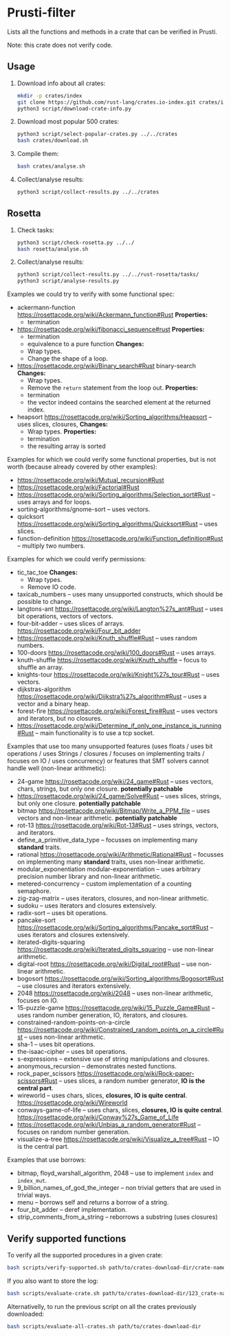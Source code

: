 Prusti-filter
=============

Lists all the functions and methods in a crate that can be verified in Prusti.

Note: this crate does not verify code.

Usage
-----

1.  Download info about all crates:

    ```bash
    mkdir -p crates/index
    git clone https://github.com/rust-lang/crates.io-index.git crates/index
    python3 script/download-crate-info.py
    ```

2.  Download most popular 500 crates:

    ```bash
    python3 script/select-popular-crates.py ../../crates
    bash crates/download.sh
    ```

3.  Compile them:

    ```bash
    bash crates/analyse.sh
    ```

4.  Collect/analyse results:

    ```bash
    python3 script/collect-results.py ../../crates
    ```

Rosetta
-------

1.  Check tasks:

    ```bash
    python3 script/check-rosetta.py ../../
    bash rosetta/analyse.sh
    ```

2.  Collect/analyse results:

    ```bash
    python3 script/collect-results.py ../../rust-rosetta/tasks/
    python3 script/analyse-results.py
    ```

Examples we could try to verify with some functional spec:

+   ackermann-function https://rosettacode.org/wiki/Ackermann_function#Rust
    **Properties:**
    +   termination
+   https://rosettacode.org/wiki/fibonacci_sequence#rust
    **Properties:**
    +   termination
    +   equivalence to a pure function
    **Changes:**
    +   Wrap types.
    +   Change the shape of a loop.
+   https://rosettacode.org/wiki/Binary_search#Rust binary-search
    **Changes:**
    +   Wrap types.
    +   Remove the ``return`` statement from the loop out.
    **Properties:**
    +   termination
    +   the vector indeed contains the searched element at the returned index.
+   heapsort https://rosettacode.org/wiki/Sorting_algorithms/Heapsort – uses
    slices, closures,
    **Changes:**
    +   Wrap types.
    **Properties:**
    +   termination
    +   the resulting array is sorted

Examples for which we could verify some functional properties, but is
not worth (because already covered by other examples):

+   https://rosettacode.org/wiki/Mutual_recursion#Rust
+   https://rosettacode.org/wiki/Factorial#Rust
+   https://rosettacode.org/wiki/Sorting_algorithms/Selection_sort#Rust
    – uses arrays and for loops.
+   sorting-algorithms/gnome-sort – uses vectors.
+   quicksort
    https://rosettacode.org/wiki/Sorting_algorithms/Quicksort#Rust –
    uses slices.
+   function-definition
    https://rosettacode.org/wiki/Function_definition#Rust – multiply two
    numbers.

Examples for which we could verify permissions:

+   tic_tac_toe
    **Changes:**
    +   Wrap types.
    +   Remove IO code.
+   taxicab_numbers – uses many unsupported constructs, which should be
    possible to change.
+   langtons-ant https://rosettacode.org/wiki/Langton%27s_ant#Rust –
    uses bit operations, vectors of vectors.
+   four-bit-adder – uses slices of arrays.
    https://rosettacode.org/wiki/Four_bit_adder
+   https://rosettacode.org/wiki/Knuth_shuffle#Rust – uses random
    numbers.
+   100-doors https://rosettacode.org/wiki/100_doors#Rust – uses arrays.
+   knuth-shuffle https://rosettacode.org/wiki/Knuth_shuffle – focus to
    shuffle an array.
+   knights-tour https://rosettacode.org/wiki/Knight%27s_tour#Rust –
    uses vectors.
+   dijkstras-algorithm
    https://rosettacode.org/wiki/Dijkstra%27s_algorithm#Rust – uses a
    vector and a binary heap.
+   forest-fire
    https://rosettacode.org/wiki/Forest_fire#Rust – uses vectors and
    iterators, but no closures.
+   https://rosettacode.org/wiki/Determine_if_only_one_instance_is_running#Rust
    – main functionality is to use a tcp socket.

Examples that use too many unsupported features (uses floats / uses bit
operations / uses Strings / closures / focuses on implementing traits /
focuses on IO / uses concurrency) or features that SMT solvers cannot
handle well (non-linear arithmetic):

+   24-game https://rosettacode.org/wiki/24_game#Rust – uses vectors,
    chars, strings, but only one closure. **potentially patchable**
+   https://rosettacode.org/wiki/24_game/Solve#Rust – uses slices,
    strings, but only one closure. **potentially patchable**
+   bitmap https://rosettacode.org/wiki/Bitmap/Write_a_PPM_file – uses
    vectors and non-linear arithmetic. **potentially patchable**
+   rot-13 https://rosettacode.org/wiki/Rot-13#Rust – uses strings,
    vectors, and iterators.
+   define_a_primitive_data_type – focusses on implementing many
    **standard** traits.
+   rational https://rosettacode.org/wiki/Arithmetic/Rational#Rust –
    focusses on implementing many **standard** traits, uses non-linear
    arithmetic.
+   modular_exponentiation
    modular-exponentiation – uses arbitrary precision number library and
    non-linear arithmetic.
+   metered-concurrency – custom implementation of a counting semaphore.
+   zig-zag-matrix – uses iterators, closures, and non-linear arithmetic.
+   sudoku – uses iterators and closures extensively.
+   radix-sort – uses bit operations.
+   pancake-sort
    https://rosettacode.org/wiki/Sorting_algorithms/Pancake_sort#Rust –
    uses iterators and closures extensively.
+   iterated-digits-squaring
    https://rosettacode.org/wiki/Iterated_digits_squaring – use
    non-linear arithmetic.
+   digital-root https://rosettacode.org/wiki/Digital_root#Rust – use
    non-linear arithmetic.
+   bogosort
    https://rosettacode.org/wiki/Sorting_algorithms/Bogosort#Rust – use
    closures and iterators extensively.
+   2048 https://rosettacode.org/wiki/2048 – uses non-linear arithmetic,
    focuses on IO.
+   15-puzzle-game https://rosettacode.org/wiki/15_Puzzle_Game#Rust –
    uses random number generation, IO, iterators, and closures.
+   constrained-random-points-on-a-circle
    https://rosettacode.org/wiki/Constrained_random_points_on_a_circle#Rust
    – uses non-linear arithmetic.
+   sha-1 – uses bit operations.
+   the-isaac-cipher – uses bit operations.
+   s-expressions – extensive use of string manipulations and closures.
+   anonymous_recursion – demonstrates nested functions.
+   rock_paper_scissors
    https://rosettacode.org/wiki/Rock-paper-scissors#Rust – uses slices,
    a random number generator, **IO is the central part**.
+   wireworld – uses chars, slices, **closures, IO is quite central**.
    https://rosettacode.org/wiki/Wireworld
+   conways-game-of-life – uses chars, slices, **closures, IO is quite central**.
    https://rosettacode.org/wiki/Conway%27s_Game_of_Life
+   https://rosettacode.org/wiki/Unbias_a_random_generator#Rust –
    focuses on random number generation.
+   visualize-a-tree https://rosettacode.org/wiki/Visualize_a_tree#Rust
    – IO is the central part.

Examples that use borrows:

+   bitmap, floyd_warshall_algorithm, 2048 – use to implement `index`
    and `index_mut`.
+   9_billion_names_of_god_the_integer – non trivial getters that are
    used in trivial ways.
+   menu – borrows self and returns a borrow of a string.
+   four_bit_adder – deref implementation.
+   strip_comments_from_a_string – reborrows a substring (uses closures)

Verify supported functions
--------------------------

To verify all the supported procedures in a given crate:

```bash
bash scripts/verify-supported.sh path/to/crates-download-dir/crate-name/source
```

If you also want to store the log:

```bash
bash scripts/evaluate-crate.sh path/to/crates-download-dir/123_crate-name
```

Alternativelly, to run the previous script on all the crates previously downloaded:

```bash
bash scripts/evaluate-all-crates.sh path/to/crates-download-dir
```
